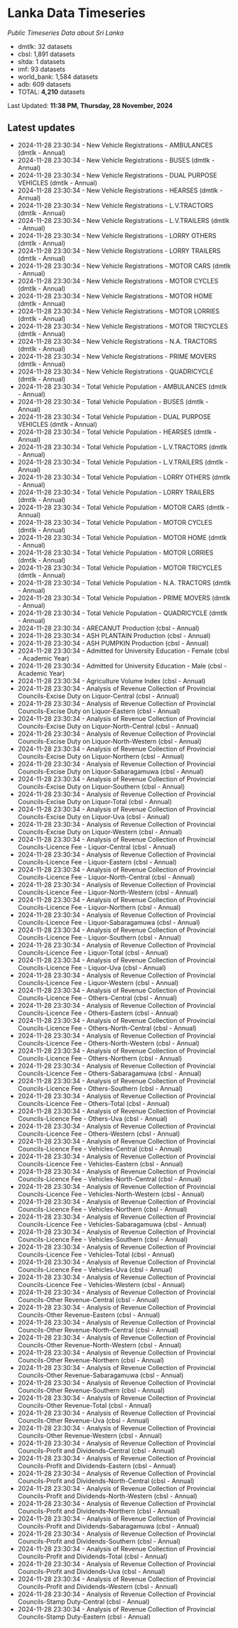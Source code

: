 # Lanka Data Timeseries
*Public Timeseries Data about Sri Lanka*

* dmtlk: 32 datasets
* cbsl: 1,891 datasets
* sltda: 1 datasets
* imf: 93 datasets
* world_bank: 1,584 datasets
* adb: 609 datasets
* TOTAL: **4,210** datasets

Last Updated: **11:38 PM, Thursday, 28 November, 2024**

## Latest updates

* 2024-11-28 23:30:34 - New Vehicle Registrations - AMBULANCES (dmtlk - Annual)
* 2024-11-28 23:30:34 - New Vehicle Registrations - BUSES (dmtlk - Annual)
* 2024-11-28 23:30:34 - New Vehicle Registrations - DUAL PURPOSE VEHICLES (dmtlk - Annual)
* 2024-11-28 23:30:34 - New Vehicle Registrations - HEARSES (dmtlk - Annual)
* 2024-11-28 23:30:34 - New Vehicle Registrations - L.V.TRACTORS (dmtlk - Annual)
* 2024-11-28 23:30:34 - New Vehicle Registrations - L.V.TRAILERS (dmtlk - Annual)
* 2024-11-28 23:30:34 - New Vehicle Registrations - LORRY OTHERS (dmtlk - Annual)
* 2024-11-28 23:30:34 - New Vehicle Registrations - LORRY TRAILERS (dmtlk - Annual)
* 2024-11-28 23:30:34 - New Vehicle Registrations - MOTOR CARS (dmtlk - Annual)
* 2024-11-28 23:30:34 - New Vehicle Registrations - MOTOR CYCLES (dmtlk - Annual)
* 2024-11-28 23:30:34 - New Vehicle Registrations - MOTOR HOME (dmtlk - Annual)
* 2024-11-28 23:30:34 - New Vehicle Registrations - MOTOR LORRIES (dmtlk - Annual)
* 2024-11-28 23:30:34 - New Vehicle Registrations - MOTOR TRICYCLES (dmtlk - Annual)
* 2024-11-28 23:30:34 - New Vehicle Registrations - N.A. TRACTORS (dmtlk - Annual)
* 2024-11-28 23:30:34 - New Vehicle Registrations - PRIME MOVERS (dmtlk - Annual)
* 2024-11-28 23:30:34 - New Vehicle Registrations - QUADRICYCLE (dmtlk - Annual)
* 2024-11-28 23:30:34 - Total Vehicle Population - AMBULANCES (dmtlk - Annual)
* 2024-11-28 23:30:34 - Total Vehicle Population - BUSES (dmtlk - Annual)
* 2024-11-28 23:30:34 - Total Vehicle Population - DUAL PURPOSE VEHICLES (dmtlk - Annual)
* 2024-11-28 23:30:34 - Total Vehicle Population - HEARSES (dmtlk - Annual)
* 2024-11-28 23:30:34 - Total Vehicle Population - L.V.TRACTORS (dmtlk - Annual)
* 2024-11-28 23:30:34 - Total Vehicle Population - L.V.TRAILERS (dmtlk - Annual)
* 2024-11-28 23:30:34 - Total Vehicle Population - LORRY OTHERS (dmtlk - Annual)
* 2024-11-28 23:30:34 - Total Vehicle Population - LORRY TRAILERS (dmtlk - Annual)
* 2024-11-28 23:30:34 - Total Vehicle Population - MOTOR CARS (dmtlk - Annual)
* 2024-11-28 23:30:34 - Total Vehicle Population - MOTOR CYCLES (dmtlk - Annual)
* 2024-11-28 23:30:34 - Total Vehicle Population - MOTOR HOME (dmtlk - Annual)
* 2024-11-28 23:30:34 - Total Vehicle Population - MOTOR LORRIES (dmtlk - Annual)
* 2024-11-28 23:30:34 - Total Vehicle Population - MOTOR TRICYCLES (dmtlk - Annual)
* 2024-11-28 23:30:34 - Total Vehicle Population - N.A. TRACTORS (dmtlk - Annual)
* 2024-11-28 23:30:34 - Total Vehicle Population - PRIME MOVERS (dmtlk - Annual)
* 2024-11-28 23:30:34 - Total Vehicle Population - QUADRICYCLE (dmtlk - Annual)
* 2024-11-28 23:30:34 - ARECANUT Production (cbsl - Annual)
* 2024-11-28 23:30:34 - ASH PLANTAIN Production (cbsl - Annual)
* 2024-11-28 23:30:34 - ASH PUMPKIN Production (cbsl - Annual)
* 2024-11-28 23:30:34 - Admitted for University Education - Female (cbsl - Academic Year)
* 2024-11-28 23:30:34 - Admitted for University Education - Male (cbsl - Academic Year)
* 2024-11-28 23:30:34 - Agriculture Volume Index (cbsl - Annual)
* 2024-11-28 23:30:34 - Analysis of Revenue Collection of Provincial Councils-Excise Duty on Liquor-Central (cbsl - Annual)
* 2024-11-28 23:30:34 - Analysis of Revenue Collection of Provincial Councils-Excise Duty on Liquor-Eastern (cbsl - Annual)
* 2024-11-28 23:30:34 - Analysis of Revenue Collection of Provincial Councils-Excise Duty on Liquor-North-Central (cbsl - Annual)
* 2024-11-28 23:30:34 - Analysis of Revenue Collection of Provincial Councils-Excise Duty on Liquor-North-Western (cbsl - Annual)
* 2024-11-28 23:30:34 - Analysis of Revenue Collection of Provincial Councils-Excise Duty on Liquor-Northern (cbsl - Annual)
* 2024-11-28 23:30:34 - Analysis of Revenue Collection of Provincial Councils-Excise Duty on Liquor-Sabaragamuwa (cbsl - Annual)
* 2024-11-28 23:30:34 - Analysis of Revenue Collection of Provincial Councils-Excise Duty on Liquor-Southern (cbsl - Annual)
* 2024-11-28 23:30:34 - Analysis of Revenue Collection of Provincial Councils-Excise Duty on Liquor-Total (cbsl - Annual)
* 2024-11-28 23:30:34 - Analysis of Revenue Collection of Provincial Councils-Excise Duty on Liquor-Uva (cbsl - Annual)
* 2024-11-28 23:30:34 - Analysis of Revenue Collection of Provincial Councils-Excise Duty on Liquor-Western (cbsl - Annual)
* 2024-11-28 23:30:34 - Analysis of Revenue Collection of Provincial Councils-Licence Fee - Liquor-Central (cbsl - Annual)
* 2024-11-28 23:30:34 - Analysis of Revenue Collection of Provincial Councils-Licence Fee - Liquor-Eastern (cbsl - Annual)
* 2024-11-28 23:30:34 - Analysis of Revenue Collection of Provincial Councils-Licence Fee - Liquor-North-Central (cbsl - Annual)
* 2024-11-28 23:30:34 - Analysis of Revenue Collection of Provincial Councils-Licence Fee - Liquor-North-Western (cbsl - Annual)
* 2024-11-28 23:30:34 - Analysis of Revenue Collection of Provincial Councils-Licence Fee - Liquor-Northern (cbsl - Annual)
* 2024-11-28 23:30:34 - Analysis of Revenue Collection of Provincial Councils-Licence Fee - Liquor-Sabaragamuwa (cbsl - Annual)
* 2024-11-28 23:30:34 - Analysis of Revenue Collection of Provincial Councils-Licence Fee - Liquor-Southern (cbsl - Annual)
* 2024-11-28 23:30:34 - Analysis of Revenue Collection of Provincial Councils-Licence Fee - Liquor-Total (cbsl - Annual)
* 2024-11-28 23:30:34 - Analysis of Revenue Collection of Provincial Councils-Licence Fee - Liquor-Uva (cbsl - Annual)
* 2024-11-28 23:30:34 - Analysis of Revenue Collection of Provincial Councils-Licence Fee - Liquor-Western (cbsl - Annual)
* 2024-11-28 23:30:34 - Analysis of Revenue Collection of Provincial Councils-Licence Fee - Others-Central (cbsl - Annual)
* 2024-11-28 23:30:34 - Analysis of Revenue Collection of Provincial Councils-Licence Fee - Others-Eastern (cbsl - Annual)
* 2024-11-28 23:30:34 - Analysis of Revenue Collection of Provincial Councils-Licence Fee - Others-North-Central (cbsl - Annual)
* 2024-11-28 23:30:34 - Analysis of Revenue Collection of Provincial Councils-Licence Fee - Others-North-Western (cbsl - Annual)
* 2024-11-28 23:30:34 - Analysis of Revenue Collection of Provincial Councils-Licence Fee - Others-Northern (cbsl - Annual)
* 2024-11-28 23:30:34 - Analysis of Revenue Collection of Provincial Councils-Licence Fee - Others-Sabaragamuwa (cbsl - Annual)
* 2024-11-28 23:30:34 - Analysis of Revenue Collection of Provincial Councils-Licence Fee - Others-Southern (cbsl - Annual)
* 2024-11-28 23:30:34 - Analysis of Revenue Collection of Provincial Councils-Licence Fee - Others-Total (cbsl - Annual)
* 2024-11-28 23:30:34 - Analysis of Revenue Collection of Provincial Councils-Licence Fee - Others-Uva (cbsl - Annual)
* 2024-11-28 23:30:34 - Analysis of Revenue Collection of Provincial Councils-Licence Fee - Others-Western (cbsl - Annual)
* 2024-11-28 23:30:34 - Analysis of Revenue Collection of Provincial Councils-Licence Fee - Vehicles-Central (cbsl - Annual)
* 2024-11-28 23:30:34 - Analysis of Revenue Collection of Provincial Councils-Licence Fee - Vehicles-Eastern (cbsl - Annual)
* 2024-11-28 23:30:34 - Analysis of Revenue Collection of Provincial Councils-Licence Fee - Vehicles-North-Central (cbsl - Annual)
* 2024-11-28 23:30:34 - Analysis of Revenue Collection of Provincial Councils-Licence Fee - Vehicles-North-Western (cbsl - Annual)
* 2024-11-28 23:30:34 - Analysis of Revenue Collection of Provincial Councils-Licence Fee - Vehicles-Northern (cbsl - Annual)
* 2024-11-28 23:30:34 - Analysis of Revenue Collection of Provincial Councils-Licence Fee - Vehicles-Sabaragamuwa (cbsl - Annual)
* 2024-11-28 23:30:34 - Analysis of Revenue Collection of Provincial Councils-Licence Fee - Vehicles-Southern (cbsl - Annual)
* 2024-11-28 23:30:34 - Analysis of Revenue Collection of Provincial Councils-Licence Fee - Vehicles-Total (cbsl - Annual)
* 2024-11-28 23:30:34 - Analysis of Revenue Collection of Provincial Councils-Licence Fee - Vehicles-Uva (cbsl - Annual)
* 2024-11-28 23:30:34 - Analysis of Revenue Collection of Provincial Councils-Licence Fee - Vehicles-Western (cbsl - Annual)
* 2024-11-28 23:30:34 - Analysis of Revenue Collection of Provincial Councils-Other Revenue-Central (cbsl - Annual)
* 2024-11-28 23:30:34 - Analysis of Revenue Collection of Provincial Councils-Other Revenue-Eastern (cbsl - Annual)
* 2024-11-28 23:30:34 - Analysis of Revenue Collection of Provincial Councils-Other Revenue-North-Central (cbsl - Annual)
* 2024-11-28 23:30:34 - Analysis of Revenue Collection of Provincial Councils-Other Revenue-North-Western (cbsl - Annual)
* 2024-11-28 23:30:34 - Analysis of Revenue Collection of Provincial Councils-Other Revenue-Northern (cbsl - Annual)
* 2024-11-28 23:30:34 - Analysis of Revenue Collection of Provincial Councils-Other Revenue-Sabaragamuwa (cbsl - Annual)
* 2024-11-28 23:30:34 - Analysis of Revenue Collection of Provincial Councils-Other Revenue-Southern (cbsl - Annual)
* 2024-11-28 23:30:34 - Analysis of Revenue Collection of Provincial Councils-Other Revenue-Total (cbsl - Annual)
* 2024-11-28 23:30:34 - Analysis of Revenue Collection of Provincial Councils-Other Revenue-Uva (cbsl - Annual)
* 2024-11-28 23:30:34 - Analysis of Revenue Collection of Provincial Councils-Other Revenue-Western (cbsl - Annual)
* 2024-11-28 23:30:34 - Analysis of Revenue Collection of Provincial Councils-Profit and Dividends-Central (cbsl - Annual)
* 2024-11-28 23:30:34 - Analysis of Revenue Collection of Provincial Councils-Profit and Dividends-Eastern (cbsl - Annual)
* 2024-11-28 23:30:34 - Analysis of Revenue Collection of Provincial Councils-Profit and Dividends-North-Central (cbsl - Annual)
* 2024-11-28 23:30:34 - Analysis of Revenue Collection of Provincial Councils-Profit and Dividends-North-Western (cbsl - Annual)
* 2024-11-28 23:30:34 - Analysis of Revenue Collection of Provincial Councils-Profit and Dividends-Northern (cbsl - Annual)
* 2024-11-28 23:30:34 - Analysis of Revenue Collection of Provincial Councils-Profit and Dividends-Sabaragamuwa (cbsl - Annual)
* 2024-11-28 23:30:34 - Analysis of Revenue Collection of Provincial Councils-Profit and Dividends-Southern (cbsl - Annual)
* 2024-11-28 23:30:34 - Analysis of Revenue Collection of Provincial Councils-Profit and Dividends-Total (cbsl - Annual)
* 2024-11-28 23:30:34 - Analysis of Revenue Collection of Provincial Councils-Profit and Dividends-Uva (cbsl - Annual)
* 2024-11-28 23:30:34 - Analysis of Revenue Collection of Provincial Councils-Profit and Dividends-Western (cbsl - Annual)
* 2024-11-28 23:30:34 - Analysis of Revenue Collection of Provincial Councils-Stamp Duty-Central (cbsl - Annual)
* 2024-11-28 23:30:34 - Analysis of Revenue Collection of Provincial Councils-Stamp Duty-Eastern (cbsl - Annual)